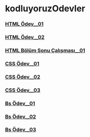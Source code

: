 # kodluyoruzOdevler

### [HTML Ödev\_\_01](https://coderkc.github.io/kodluyoruzOdevler/html-odev1/)

### [HTML Ödev\_\_02](https://coderkc.github.io/kodluyoruzOdevler/html-odev2/)

### [HTML Bölüm Sonu Çalışması\_\_01](https://coderkc.github.io/kodluyoruzOdevler/html-bolumSonuCalismasi)

### [CSS Ödev\_\_01](https://coderkc.github.io/kodluyoruzOdevler/css-odev1/)

### [CSS Ödev\_\_02](https://coderkc.github.io/kodluyoruzOdevler/css-odev2/)

### [CSS Ödev\_\_03](https://coderkc.github.io/kodluyoruzOdevler/css-odev3/)

### [Bs Ödev\_\_01](https://coderkc.github.io/kodluyoruzOdevler/bs-odev1/)


### [Bs Ödev\_\_02](https://coderkc.github.io/kodluyoruzOdevler/bs-odev2/)


### [Bs Ödev\_\_03](https://coderkc.github.io/kodluyoruzOdevler/bs-odev3/)
